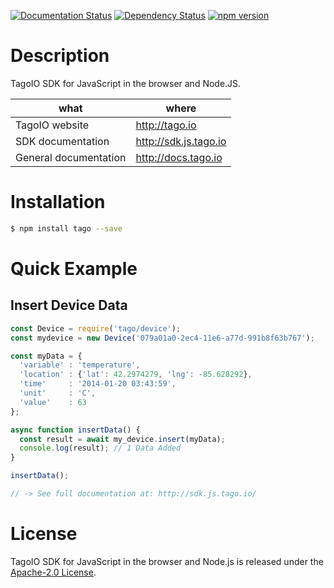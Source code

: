 [![Documentation Status](https://readthedocs.org/projects/tago-sdk-js-documentation/badge/?version=latest)](http://tago-sdk-js-documentation.readthedocs.io/en/latest/?badge=latest)
[![Dependency Status](https://david-dm.org/tago-io/tago-sdk-js.svg)](https://david-dm.org/tago-io/tago-sdk-js)
[![npm version](https://badge.fury.io/js/tago.svg?style=flat)](http://badge.fury.io/js/tago)

# Description

TagoIO SDK for JavaScript in the browser and Node.JS.

| what                  | where                    |
|-----------------------|--------------------------|
| TagoIO website        | http://tago.io           |
| SDK documentation     | http://sdk.js.tago.io    |
| General documentation | http://docs.tago.io      |

# Installation

```bash
$ npm install tago --save
```

# Quick Example
## Insert Device Data
``` javascript
const Device = require('tago/device');
const mydevice = new Device('079a01a0-2ec4-11e6-a77d-991b8f63b767');

const myData = {
  'variable' : 'temperature',
  'location' : {'lat': 42.2974279, 'lng': -85.628292},
  'time'     : '2014-01-20 03:43:59',
  'unit'     : 'C',
  'value'    : 63
};

async function insertData() {
  const result = await my_device.insert(myData);
  console.log(result); // 1 Data Added
}

insertData();

// -> See full documentation at: http://sdk.js.tago.io/
```

# License

TagoIO SDK for JavaScript in the browser and Node.js is released under the [Apache-2.0 License](https://github.com/tago-io/tago-sdk-js/blob/master/LICENSE.md).
